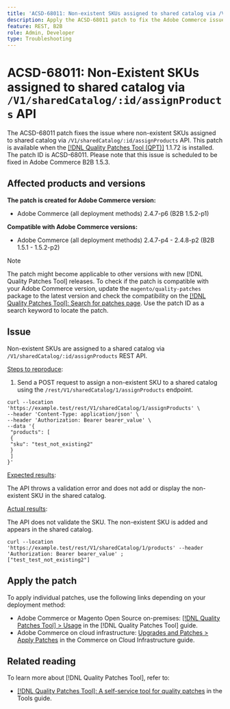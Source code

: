 ```yaml
---
title: 'ACSD-68011: Non-existent SKUs assigned to shared catalog via /V1/sharedCatalog/:id/assignProducts API'
description: Apply the ACSD-68011 patch to fix the Adobe Commerce issue where non-existent SKUs assigned to shared catalog via /V1/sharedCatalog/:id/assignProducts API.
feature: REST, B2B
role: Admin, Developer
type: Troubleshooting
---
```

# ACSD-68011: Non-Existent SKUs assigned to shared catalog via `/V1/sharedCatalog/:id/assignProducts` API

The ACSD-68011 patch fixes the issue where non-existent SKUs assigned to shared catalog via `/V1/sharedCatalog/:id/assignProducts` API. This patch is available when the [[!DNL Quality Patches Tool (QPT)]](/help/tools/quality-patches-tool/quality-patches-tool-to-self-serve-quality-patches.md) 1.1.72 is installed. The patch ID is ACSD-68011. Please note that this issue is scheduled to be fixed in Adobe Commerce B2B 1.5.3.

## Affected products and versions

**The patch is created for Adobe Commerce version:**

* Adobe Commerce (all deployment methods) 2.4.7-p6 (B2B 1.5.2-p1)

**Compatible with Adobe Commerce versions:**

* Adobe Commerce (all deployment methods) 2.4.7-p4 - 2.4.8-p2 (B2B 1.5.1 - 1.5.2-p2)

>[!NOTE]
>
>The patch might become applicable to other versions with new [!DNL Quality Patches Tool] releases. To check if the patch is compatible with your Adobe Commerce version, update the `magento/quality-patches` package to the latest version and check the compatibility on the [[!DNL Quality Patches Tool]: Search for patches page](https://experienceleague.adobe.com/tools/commerce-quality-patches/index.html). Use the patch ID as a search keyword to locate the patch.

## Issue

Non-existent SKUs are assigned to a shared catalog via `/V1/sharedCatalog/:id/assignProducts` REST API.

<u>Steps to reproduce</u>:

1. Send a POST request to assign a non-existent SKU to a shared catalog using the `/rest/V1/sharedCatalog/1/assignProducts` endpoint.

```
curl --location 'https://example.test/rest/V1/sharedCatalog/1/assignProducts' \
--header 'Content-Type: application/json' \
--header 'Authorization: Bearer bearer_value' \
--data '{
 "products": [
 { 
 "sku": "test_not_existing2"
 }
 ]
}'
```

<u>Expected results</u>:

The API throws a validation error and does not add or display the non-existent SKU in the shared catalog.

<u>Actual results</u>:

The API does not validate the SKU. The non-existent SKU is added and appears in the shared catalog.

```
curl --location 'https://example.test/rest/V1/sharedCatalog/1/products' --header 'Authorization: Bearer bearer_value' ;
["test_test_not_existing2"]
```


## Apply the patch

To apply individual patches, use the following links depending on your deployment method:

* Adobe Commerce or Magento Open Source on-premises: [[!DNL Quality Patches Tool] > Usage](/help/tools/quality-patches-tool/usage.md) in the [!DNL Quality Patches Tool] guide.
* Adobe Commerce on cloud infrastructure: [Upgrades and Patches > Apply Patches](https://experienceleague.adobe.com/docs/commerce-cloud-service/user-guide/develop/upgrade/apply-patches.html) in the Commerce on Cloud Infrastructure guide.

## Related reading

To learn more about [!DNL Quality Patches Tool], refer to:

* [[!DNL Quality Patches Tool]: A self-service tool for quality patches](/help/tools/quality-patches-tool/quality-patches-tool-to-self-serve-quality-patches.md) in the Tools guide.
